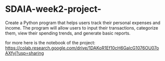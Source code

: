 # SDAIA-week2-project-
Create a Python program that helps users track their personal expenses and income. The program will allow users to input their transactions, categorize them, view their spending trends, and generate basic reports.

for more here is the notebook of the project: 
https://colab.research.google.com/drive/1DAKoR1Ef10cH6GalcG1076OU07oAXfyj?usp=sharing

